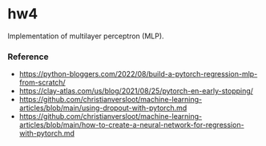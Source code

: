 # hw4
Implementation of multilayer perceptron (MLP).

### Reference
 - https://python-bloggers.com/2022/08/build-a-pytorch-regression-mlp-from-scratch/
 - https://clay-atlas.com/us/blog/2021/08/25/pytorch-en-early-stopping/
 - https://github.com/christianversloot/machine-learning-articles/blob/main/using-dropout-with-pytorch.md
 - https://github.com/christianversloot/machine-learning-articles/blob/main/how-to-create-a-neural-network-for-regression-with-pytorch.md
